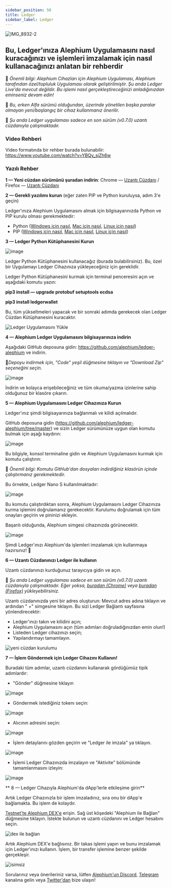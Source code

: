 ```yaml
---
sidebar_position: 50
title: Ledger
sidebar_label: Ledger
---
```


![IMG_8932-2](https://github.com/alephium/alephium/assets/88235023/010e915e-0ecd-4f8f-808e-4223202eaecd)

## Bu, Ledger'ınıza Alephium Uygulamasını nasıl kuracağınızı ve işlemleri imzalamak için nasıl kullanacağınızı anlatan bir rehberdir

🚨 *Önemli bilgi: Alephium Cihazları için Alephium Uygulaması, Alephium tarafından özel/topluluk Uygulaması olarak geliştirilmiştir. Şu anda Ledger Live'da mevcut değildir. Bu işlemi nasıl gerçekleştireceğinizi anladığınızdan eminseniz devam edin!*

🚨 *Bu, erken Alfa sürümü olduğundan, üzerinde yönetilen başka paralar olmayan yeni/başlangıç bir cihaz kullanmanız önerilir.*

🚨 *Şu anda Ledger uygulaması sadece en son sürüm (v0.7.0) uzantı cüzdanıyla çalışmaktadır.*

### Video Rehberi
Video formatında bir rehber burada bulunabilir: https://www.youtube.com/watch?v=YBQy_siZh6w

### Yazılı Rehber

**1 — Yeni cüzdan sürümünü şuradan indirin**: Chrome — [Uzantı Cüzdanı](https://chrome.google.com/webstore/detail/alephium-extension-wallet/gdokollfhmnbfckbobkdbakhilldkhcj) / Firefox — [Uzantı Cüzdanı](https://addons.mozilla.org/en-US/firefox/addon/alephiumextensionwallet/)


**2 — Gerekli yazılımı kurun** (eğer zaten PIP ve Python kuruluysa, adım 3'e geçin)

Ledger'ınıza Alephium Uygulamasını almak için bilgisayarınızda Python ve PIP kurulu olması gerekmektedir:

* Python ([Windows için nasıl](https://www.simplilearn.com/tutorials/python-tutorial/python-installation-on-windows#:~:text=Python%20indirmek%20i%C3%A7in%2C%20Python%20web,and%20run%20the%20installer.), [Mac için nasıl](https://docs.python.org/3/using/mac.html), [Linux için nasıl](https://docs.python-guide.org/starting/install3/linux/))
* PIP ([Windows için nasıl](https://www.dataquest.io/blog/install-pip-windows/), [Mac için nasıl](https://www.groovypost.com/howto/install-pip-on-a-mac/), [Linux için nasıl](https://docs.python-guide.org/starting/install3/linux/))


**3 — Ledger Python Kütüphanesini Kurun**

![image](https://github.com/alephium/docs/assets/88235023/fade8c08-f3a1-41b2-b7e9-9a3cd638a683)

Ledger Python Kütüphanesini kullanacağız (burada bulabilirsiniz). Bu, özel bir Uygulamayı Ledger Cihazınıza yükleyeceğiniz için gereklidir.

Ledger Python Kütüphanesini kurmak için terminal penceresini açın ve aşağıdaki komutu yazın:

**pip3 install — upgrade protobuf setuptools ecdsa**

**pip3 install ledgerwallet**

Bu, tüm yükseltmeleri yapacak ve bir sonraki adımda gerekecek olan Ledger Cüzdan Kütüphanesini kuracaktır.

![Ledger Uygulamasını Yükle](https://github.com/alephium/docs/assets/88235023/f3f096e3-fb9b-4a8c-9a98-a060112b0f5f)

**4 — Alephium Ledger Uygulamasını bilgisayarınıza indirin**

Aşağıdaki GitHub deposuna gidin: https://github.com/alephium/ledger-alephium ve indirin.

🚨*Depoyu indirmek için, "Code" yeşil düğmesine tıklayın ve "Download Zip" seçeneğini seçin.*

![image](https://github.com/alephium/docs/assets/88235023/f699b669-1b00-4b2e-9649-5cedd221e0cb)

İndirin ve kolayca erişebileceğiniz ve tüm okuma/yazma izinlerine sahip olduğunuz bir klasöre çıkarın.

**5 — Alephium Uygulamasını Ledger Cihazınıza Kurun**

Ledger'ınız şimdi bilgisayarınıza bağlanmalı ve kilidi açılmalıdır.

GitHub deposuna gidin (https://github.com/alephium/ledger-alephium/tree/master) ve sizin Ledger sürümünüze uygun olan komutu bulmak için aşağı kaydırın:

![image](https://github.com/alephium/docs/assets/88235023/6c5df18d-c59f-4ae4-ad8c-3e7bceb65014)

Bu bilgiyle, konsol terminaline gidin ve Alephium Uygulamasını kurmak için komutu çalıştırın:

🚨 *Önemli bilgi: Komutu GitHub'dan dosyaları indirdiğiniz klasörün içinde çalıştırmanız gerekmektedir.*

Bu örnekte, Ledger Nano S kullanılmaktadır:

![image](https://github.com/alephium/docs/assets/88235023/d92896ef-5f9b-43a6-8f53-ab56f38c1700)

Bu komutu çalıştırdıktan sonra, Alephium Uygulamasını Ledger Cihazınıza kurma işlemini doğrulamanız gerekecektir. Kurulumu doğrulamak için tüm onayları geçirin ve pininizi ekleyin.

Başarılı olduğunda, Alephium simgesi cihazınızda görünecektir.

![image](https://github.com/alephium/docs/assets/88235023/7c41b2d3-ea5a-44ca-bd05-46338cf3274c)

Şimdi Ledger'ınızı Alephium'da işlemleri imzalamak için kullanmaya hazırsınız! 🎉

**6 — Uzantı Cüzdanınızı Ledger ile kullanın**

Uzantı cüzdanınızı kurduğunuz tarayıcıya gidin ve açın.

🚨 *Şu anda Ledger uygulaması sadece en son sürüm (v0.7.0) uzantı cüzdanıyla çalışmaktadır. Eğer yoksa, [buradan (Chrome)](https://chrome.google.com/webstore/detail/alephium-extension-wallet/gdokollfhmnbfckbobkdbakhilldkhcj/related) veya [buradan (Firefox)](https://addons.mozilla.org/en-US/firefox/addon/alephiumextensionwallet/) yükleyebilirsiniz.*

Uzantı cüzdanınızda yeni bir adres oluşturun: Mevcut adres adına tıklayın ve ardından " +" simgesine tıklayın. Bu sizi Ledger Bağlantı sayfasına yönlendirecektir:

* Ledger'ınızı takın ve kilidini açın;
* Alephium Uygulamasını açın (tüm adımları doğruladığınızdan emin olun!)
* Listeden Ledger cihazınızı seçin;
* Yapılandırmayı tamamlayın.

![yeni cüzdan kurulumu](https://github.com/alephium/alephium/assets/88235023/5fa7e000-2f77-4b44-9dfa-13b784e05eba)

**7 — İşlem Göndermek için Ledger Cihazını Kullanın!**

Buradaki tüm adımlar, uzantı cüzdanını kullanarak gördüğümüz tipik adımlardır:

* "Gönder" düğmesine tıklayın

![image](https://github.com/alephium/docs/assets/88235023/17eaf25a-5629-48cb-bee7-996513e9a7b4)

* Göndermek istediğiniz tokenı seçin:

![image](https://github.com/alephium/docs/assets/88235023/60a3ed3b-04f7-447a-9472-886147d2b5d4)

* Alıcının adresini seçin:

![image](https://github.com/alephium/docs/assets/88235023/b6b7aae2-4c9e-4048-934e-95caa93bf577)

* İşlem detaylarını gözden geçirin ve "Ledger ile imzala" ya tıklayın.

![image](https://github.com/alephium/docs/assets/88235023/fde7b7c2-b864-468e-bb3f-66448fe8a4d2)

* İşlemi Ledger Cihazınızda imzalayın ve "Aktivite" bölümünde tamamlanmasını izleyin:

![image](https://github.com/alephium/docs/assets/88235023/efffc0de-01f8-48d7-a67c-ed1487c95483)

** 8 — Ledger Cihazıyla Alephium'da dApp'lerle etkileşime girin** 

Artık Ledger Cihazınızla bir işlem imzaladınız, sıra onu bir dApp'e bağlamakta. Bu işlem de kolaydır.

[Testnet'te Alephium DEX'e](https://alephium.github.io/alephium-dex) erişin. Sağ üst köşedeki "Alephium ile Bağlan" düğmesine tıklayın. İstekte bulunun ve uzantı cüzdanını ve Ledger hesabını seçin.

![dex ile bağlan](https://github.com/alephium/alephium/assets/88235023/f3e6cf9e-e632-4bc0-84a8-67f38d067311)

Artık Alephium DEX'e bağlısınız. Bir takas işlemi yapın ve bunu imzalamak için Ledger'ınızı kullanın. İşlem, bir transfer işlemine benzer şekilde gerçekleşir.

![isimsiz](https://github.com/alephium/alephium/assets/88235023/bb263f71-3801-4be3-86cd-d7a18b525e0a)

Sorularınız veya önerileriniz varsa, lütfen [Alephium'un Discord](http://alephium.org/discord), [Telegram](https://t.me/alephiumgroup) kanalına gelin veya [Twitter'dan](https://twitter.com/alephium) bize ulaşın!
